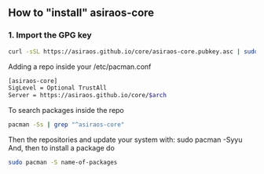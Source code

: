 ## How to "install" asiraos-core

### 1. Import the GPG key

```bash
curl -sSL https://asiraos.github.io/core/asiraos-core.pubkey.asc | sudo pacman-key --add -
```

Adding a repo inside your /etc/pacman.conf

```bash
[asiraos-core]
SigLevel = Optional TrustAll
Server = https://asiraos.github.io/core/$arch
```

To search packages inside the repo

```bash
pacman -Ss | grep "^asiraos-core"
```

Then the repositories and update your system with: sudo pacman -Syyu
And, then to install a package do

```bash
sudo pacman -S name-of-packages
```
